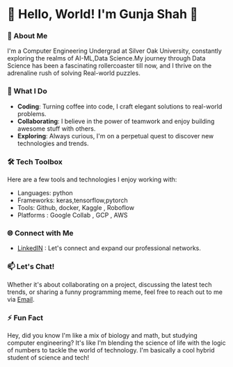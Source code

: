 # 🚀 Hello, World! I'm Gunja Shah 👋

### 🌟 About Me
I'm a Computer Engineering Undergrad at Silver Oak University, constantly exploring the realms of AI-ML,Data Science.My journey through Data Science has been a fascinating rollercoaster till now, and I thrive on the adrenaline rush of solving Real-world puzzles.

### 💼 What I Do
- **Coding**: Turning coffee into code, I craft elegant solutions to real-world problems.
- **Collaborating**: I believe in the power of teamwork and enjoy building awesome stuff with others.
- **Exploring**: Always curious, I'm on a perpetual quest to discover new technologies and trends.

### 🛠️ Tech Toolbox
Here are a few tools and technologies I enjoy working with:
- Languages: python
- Frameworks: keras,tensorflow,pytorch
- Tools: Github, docker, Kaggle , Roboflow
- Platforms : Google Collab , GCP , AWS


### 🌐 Connect with Me
- [LinkedIN](https://www.linkedin.com/in/gunjashah/) : Let's connect and expand our professional networks.

### 📫 Let's Chat!
Whether it's about collaborating on a project, discussing the latest tech trends, or sharing a funny programming meme, feel free to reach out to me via [Email](gunjashah78@gmail.com).

### ⚡ Fun Fact
Hey, did you know I'm like a mix of biology and math, but studying computer engineering? It's like I'm blending the science of life with the logic of numbers to tackle the world of technology. I'm basically a cool hybrid student of science and tech!

